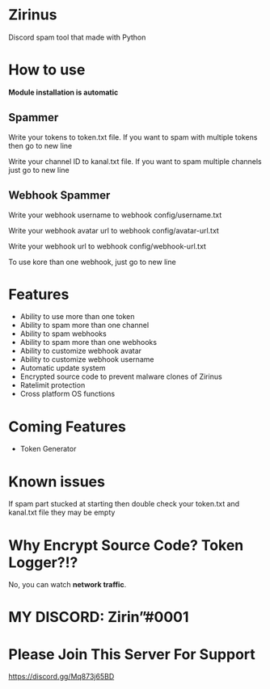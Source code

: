 # Zirinus
Discord spam tool that made with Python

# How to use
**Module installation is automatic**
## Spammer

Write your tokens to token.txt file.
If you want to spam with multiple tokens then go to new line

Write your channel ID to kanal.txt file.
If you want to spam multiple channels just go to new line

## Webhook Spammer
Write your webhook username to webhook config/username.txt

Write your webhook avatar url to webhook config/avatar-url.txt

Write your webhook url to webhook config/webhook-url.txt

To use kore than one webhook, just go to new line

# Features
- Ability to use more than one token
- Ability to spam more than one channel
- Ability to spam webhooks
- Ability to spam more than one webhooks
- Ability to customize webhook avatar
- Ability to customize webhook username
- Automatic update system
- Encrypted source code to prevent malware clones of Zirinus
- Ratelimit protection
- Cross platform OS functions

# Coming Features
- Token Generator

# Known issues
If spam part stucked at starting then double check your token.txt and kanal.txt file they may be empty

# Why Encrypt Source Code? Token Logger?!?
No, you can watch **network traffic**.

# MY DISCORD: Zirinˮ#0001
# Please Join This Server For Support
https://discord.gg/Mq873j65BD
